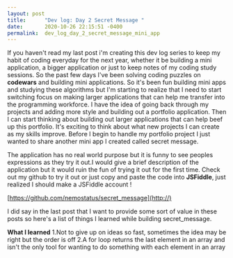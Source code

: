 ```yaml
---
layout: post
title:      "Dev log: Day 2 Secret Message "
date:       2020-10-26 22:15:51 -0400
permalink:  dev_log_day_2_secret_message_mini_app
---
```



If you haven't read my last post i'm creating this dev log series to keep my habit of coding everyday for the next year, whether it be building a mini application, a bigger application or just to keep notes of my coding study sessions. So the past few days I've been solving coding puzzles on **codewars** and building mini applications. So it's been fun building mini apps and studying these algorithms but I'm starting to realize that I need to start switching focus on making larger applications that can help me transfer into the programming workforce. I have the idea of going back through my projects and adding more style and building out a portfolio application.  Then I can start thinking about building out larger applications that can help beef up this portfolio. It's exciting to think about what new projects I can create as my skills improve. Before I begin to handle my portfolio project I just wanted to share another mini app I created called secret message.

The application has no real world purpose but it is funny to see peoples expressions as they try it out.I would give a brief description of the application but it would ruin the fun of trying it out for the first time. Check out my github to try it out or just copy and paste the code into **JSFiddle**, just realized  I should make a JSFiddle account !

[https://github.com/nemostatus/secret_message](http://)

I did say in the last post that I want to provide some sort of value in these posts so here's a list of things I learned while building secret_message.

**What I learned**
1.Not to give up on ideas so fast, sometimes the idea may be right but the order is off
2.A for loop returns the last element in an array and isn't the only tool for wanting to do something with each element in an array


